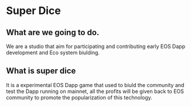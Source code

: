 # Super Dice

## What are we going to do. 
We are a studio that aim for participating and contributing early EOS Dapp development and Eco system biulding.

## What is super dice
It is a experimental EOS Dapp game that used to biuld the community and test the Dapp running on mainnet, all the profits will be given back to EOS community to promote the popularization of this technology.

